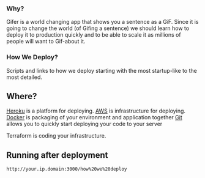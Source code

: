 ### Why?
Gifer is a world changing app that shows you a sentence as a GiF.
Since it is going to change the world (of Gifing a sentence) we should learn how to deploy it to
production quickly and to be able to scale it as millions of people will want to
Gif-about it.

### How We Deploy?
Scripts and links to how we deploy starting with the most startup-like to the most
detailed.

## Where?
[Heroku](/1_HEROKU.md) is a platform for deploying.
[AWS](/2_AWS.md) is infrastructure for deploying.
[Docker](/3_DOCKER.md) is  packaging of your environment and application
together
[Git](/5_GIT.md) allows you to quickly start deploying your code to your server

Terraform is coding your infrastructure.

## Running after deployment
`http://your.ip.domain:3000/how%20we%20deploy`
